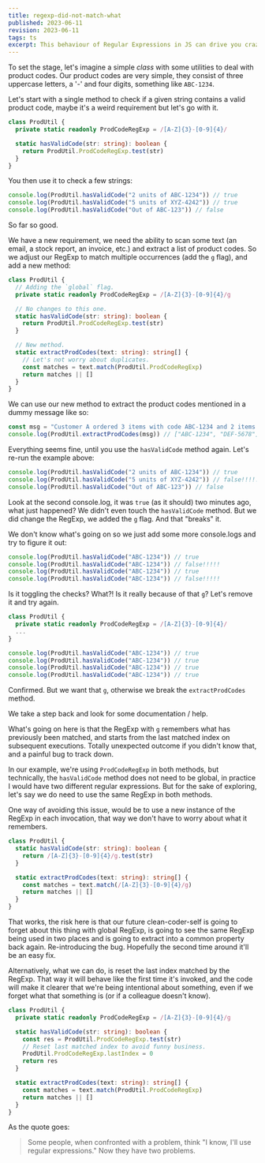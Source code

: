 ```yaml
---
title: regexp-did-not-match-what
published: 2023-06-11
revision: 2023-06-11
tags: ts
excerpt: This behaviour of Regular Expressions in JS can drive you crazy debugging. Beware!
---
```


To set the stage, let's imagine a simple _class_ with some utilities to deal with product codes.
Our product codes are very simple, they consist of three uppercase letters, a '-' and four digits, something like `ABC-1234`.

Let's start with a single method to check if a given string contains a valid product code,
maybe it's a weird requirement but let's go with it.

```typescript
class ProdUtil {
  private static readonly ProdCodeRegExp = /[A-Z]{3}-[0-9]{4}/

  static hasValidCode(str: string): boolean {
    return ProdUtil.ProdCodeRegExp.test(str)
  }
}
```

You then use it to check a few strings:

```typescript
console.log(ProdUtil.hasValidCode("2 units of ABC-1234")) // true
console.log(ProdUtil.hasValidCode("5 units of XYZ-4242")) // true
console.log(ProdUtil.hasValidCode("Out of ABC-123")) // false
```

So far so good.

We have a new requirement, we need the ability to scan some text (an email, a stock report, an invoice, etc.)
and extract a list of product codes. So we adjust our RegExp to match multiple occurrences (add the `g` flag), and add a new method:

```typescript
class ProdUtil {
  // Adding the `global` flag.
  private static readonly ProdCodeRegExp = /[A-Z]{3}-[0-9]{4}/g

  // No changes to this one.
  static hasValidCode(str: string): boolean {
    return ProdUtil.ProdCodeRegExp.test(str)
  }

  // New method.
  static extractProdCodes(text: string): string[] {
    // Let's not worry about duplicates.
    const matches = text.match(ProdUtil.ProdCodeRegExp)
    return matches || []
  }
}
```

We can use our new method to extract the product codes mentioned in a dummy message like so:

```typescript
const msg = "Customer A ordered 3 items with code ABC-1234 and 2 items with code DEF-5678"
console.log(ProdUtil.extractProdCodes(msg)) // ["ABC-1234", "DEF-5678"]
```

Everything seems fine, until you use the `hasValidCode` method again. Let's re-run the example above:

```typescript
console.log(ProdUtil.hasValidCode("2 units of ABC-1234")) // true
console.log(ProdUtil.hasValidCode("5 units of XYZ-4242")) // false!!!!!
console.log(ProdUtil.hasValidCode("Out of ABC-123")) // false
```

Look at the second console.log, it was `true` (as it should) two minutes ago, what just happened?
We didn't even touch the `hasValidCode` method. But we did change the RegExp, we added the `g` flag.
And that "breaks" it.

We don't know what's going on so we just add some more console.logs and try to figure it out:

```typescript
console.log(ProdUtil.hasValidCode("ABC-1234")) // true
console.log(ProdUtil.hasValidCode("ABC-1234")) // false!!!!!
console.log(ProdUtil.hasValidCode("ABC-1234")) // true
console.log(ProdUtil.hasValidCode("ABC-1234")) // false!!!!!
```

Is it toggling the checks? What?! Is it really because of that `g`? Let's remove it and try again.

```typescript
class ProdUtil {
  private static readonly ProdCodeRegExp = /[A-Z]{3}-[0-9]{4}/
  ...
}

console.log(ProdUtil.hasValidCode("ABC-1234")) // true
console.log(ProdUtil.hasValidCode("ABC-1234")) // true
console.log(ProdUtil.hasValidCode("ABC-1234")) // true
console.log(ProdUtil.hasValidCode("ABC-1234")) // true
```

Confirmed. But we want that `g`, otherwise we break the `extractProdCodes` method.

We take a step back and look for some documentation / help.

What's going on here is that the RegExp with `g` remembers what has previously been matched,
and starts from the last matched index on subsequent executions.
Totally unexpected outcome if you didn't know that, and a painful bug to track down.

In our example, we're using `ProdCodeRegExp` in both methods, but technically, the `hasValidCode` method does
not need to be global, in practice I would have two different regular expressions.
But for the sake of exploring, let's say we do need to use the same RegExp in both methods.

One way of avoiding this issue, would be to use a new instance of the RegExp in each invocation,
that way we don't have to worry about what it remembers.

```typescript
class ProdUtil {
  static hasValidCode(str: string): boolean {
    return /[A-Z]{3}-[0-9]{4}/g.test(str)
  }

  static extractProdCodes(text: string): string[] {
    const matches = text.match(/[A-Z]{3}-[0-9]{4}/g)
    return matches || []
  }
}
```

That works, the risk here is that our future clean-coder-self is going to forget about this thing
with global RegExp, is going to see the same RegExp being used in two places and is going to extract into
a common property back again. Re-introducing the bug. Hopefully the second time around it'll be an easy fix.

Alternatively, what we can do, is reset the last index matched by the RegExp. That way it will behave
like the first time it's invoked, and the code will make it clearer that we're being intentional about something,
even if we forget what that something is (or if a colleague doesn't know).

```typescript
class ProdUtil {
  private static readonly ProdCodeRegExp = /[A-Z]{3}-[0-9]{4}/g

  static hasValidCode(str: string): boolean {
    const res = ProdUtil.ProdCodeRegExp.test(str)
    // Reset last matched index to avoid funny business.
    ProdUtil.ProdCodeRegExp.lastIndex = 0
    return res
  }

  static extractProdCodes(text: string): string[] {
    const matches = text.match(ProdUtil.ProdCodeRegExp)
    return matches || []
  }
}
```

As the quote goes:

> Some people, when confronted with a problem, think "I know, I'll use regular expressions." Now they have two problems.
